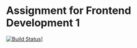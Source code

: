 # Assignment for Frontend Development 1

[![Build Status](https://travis-ci.org/multimediatechnology/assignment-frontend.svg)](https://travis-ci.org/multimediatechnology/assignment-frontend)]
